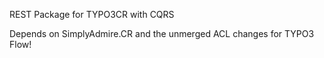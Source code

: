 REST Package for TYPO3CR with CQRS

Depends on SimplyAdmire.CR and the unmerged ACL changes for TYPO3 Flow!